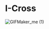 # I-Cross

![GIFMaker_me (1)](https://github.com/Engineering-Student-An/i-cross/assets/139744625/88309872-de61-4945-9d68-087c1403446f)
